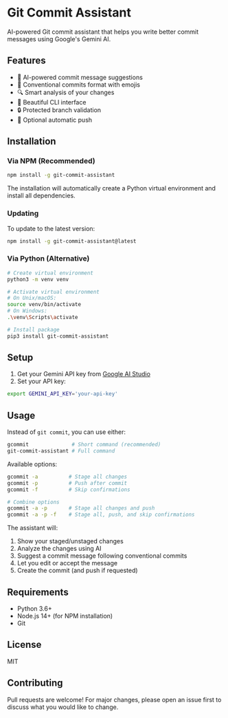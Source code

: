# Git Commit Assistant

AI-powered Git commit assistant that helps you write better commit messages using Google's Gemini AI.

## Features

- 🤖 AI-powered commit message suggestions
- 📝 Conventional commits format with emojis
- 🔍 Smart analysis of your changes
- 🎨 Beautiful CLI interface
- 🔒 Protected branch validation
- 🚀 Optional automatic push

## Installation

### Via NPM (Recommended)

```bash
npm install -g git-commit-assistant
```

The installation will automatically create a Python virtual environment and install all dependencies.

### Updating

To update to the latest version:

```bash
npm install -g git-commit-assistant@latest
```

### Via Python (Alternative)

```bash
# Create virtual environment
python3 -m venv venv

# Activate virtual environment
# On Unix/macOS:
source venv/bin/activate
# On Windows:
.\venv\Scripts\activate

# Install package
pip3 install git-commit-assistant
```

## Setup

1. Get your Gemini API key from [Google AI Studio](https://makersuite.google.com/app/apikey)
2. Set your API key:

```bash
export GEMINI_API_KEY='your-api-key'
```

## Usage

Instead of `git commit`, you can use either:

```bash
gcommit              # Short command (recommended)
git-commit-assistant # Full command
```

Available options:

```bash
gcommit -a          # Stage all changes
gcommit -p          # Push after commit
gcommit -f          # Skip confirmations

# Combine options
gcommit -a -p       # Stage all changes and push
gcommit -a -p -f    # Stage all, push, and skip confirmations
```

The assistant will:

1. Show your staged/unstaged changes
2. Analyze the changes using AI
3. Suggest a commit message following conventional commits
4. Let you edit or accept the message
5. Create the commit (and push if requested)

## Requirements

- Python 3.6+
- Node.js 14+ (for NPM installation)
- Git

## License

MIT

## Contributing

Pull requests are welcome! For major changes, please open an issue first to discuss what you would like to change.
